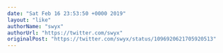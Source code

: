 ```yaml
---
date: "Sat Feb 16 23:53:50 +0000 2019"
layout: "like"
authorName: "swyx"
authorUrl: "https://twitter.com/swyx"
originalPost: "https://twitter.com/swyx/status/1096920621705920513"
---
```

